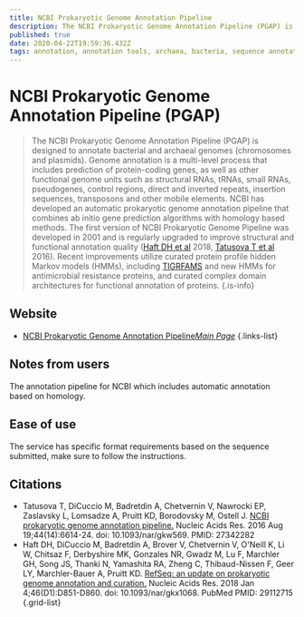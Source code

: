 ```yaml
---
title: NCBI Prokaryotic Genome Annotation Pipeline
description: The NCBI Prokaryotic Genome Annotation Pipeline (PGAP) is designed to annotate bacterial and archaeal genomes (chromosomes and plasmids).
published: true
date: 2020-04-22T19:59:36.432Z
tags: annotation, annotation tools, archaea, bacteria, sequence annotation, genome annotation
---
```


# NCBI Prokaryotic Genome Annotation Pipeline (PGAP)

> The NCBI Prokaryotic Genome Annotation Pipeline (PGAP) is designed to annotate bacterial and archaeal genomes (chromosomes and plasmids).
&NewLine;
Genome annotation is a multi-level process that includes prediction of protein-coding genes, as well as other functional genome units such as structural RNAs, tRNAs, small RNAs, pseudogenes, control regions, direct and inverted repeats, insertion sequences, transposons and other mobile elements.
&NewLine;
NCBI has developed an automatic prokaryotic genome annotation pipeline that combines ab initio gene prediction algorithms with homology based methods. The first version of NCBI Prokaryotic Genome Pipeline was developed in 2001 and is regularly upgraded to improve structural and functional annotation quality ([Haft DH et al](https://www.ncbi.nlm.nih.gov/pubmed/29112715) 2018, [Tatusova T et al](https://www.ncbi.nlm.nih.gov/pubmed/27342282) 2016). Recent improvements utilize curated protein profile hidden Markov models (HMMs), including [TIGRFAMS](https://www.ncbi.nlm.nih.gov/genome/annotation_prok/tigrfams/) and new HMMs for antimicrobial resistance proteins, and curated complex domain architectures for functional annotation of proteins.
{.is-info}

## Website

- [NCBI Prokaryotic Genome Annotation Pipeline*Main Page*](https://www.ncbi.nlm.nih.gov/genome/annotation_prok/)
{.links-list}

## Notes from users
The annotation pipeline for NCBI which includes automatic annotation based on homology.

## Ease of use
The service has specific format requirements based on the sequence submitted, make sure to follow the instructions.

## Citations

- Tatusova T, DiCuccio M, Badretdin A, Chetvernin V, Nawrocki EP, Zaslavsky L, Lomsadze A, Pruitt KD, Borodovsky M, Ostell J. [NCBI prokaryotic genome annotation pipeline.](https://www.ncbi.nlm.nih.gov/pubmed/27342282) Nucleic Acids Res. 2016 Aug 19;44(14):6614-24. doi: 10.1093/nar/gkw569. PMID: 27342282
- Haft DH, DiCuccio M, Badretdin A, Brover V, Chetvernin V, O'Neill K, Li W, Chitsaz F, Derbyshire MK, Gonzales NR, Gwadz M, Lu F, Marchler GH, Song JS, Thanki N, Yamashita RA, Zheng C, Thibaud-Nissen F, Geer LY, Marchler-Bauer A, Pruitt KD. [RefSeq: an update on prokaryotic genome annotation and curation.](https://www.ncbi.nlm.nih.gov/pubmed/29112715) Nucleic Acids Res. 2018 Jan 4;46(D1):D851-D860. doi: 10.1093/nar/gkx1068. PubMed PMID: 29112715
{.grid-list}